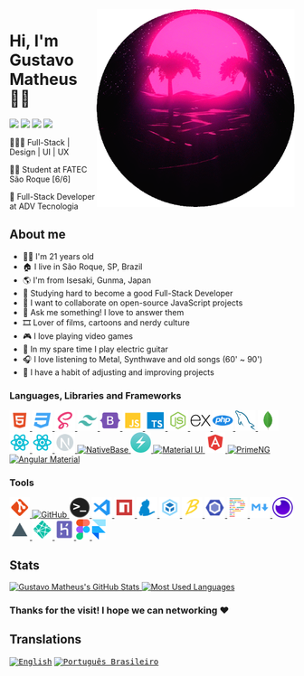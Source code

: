 <!-- markdownlint-disable MD014 -->
<!-- markdownlint-disable MD026 -->
<!-- markdownlint-disable MD033 -->
<!-- markdownlint-disable MD041 -->

<img align="right" width="350" height="350" src="./img/synth-circle.gif">

# Hi, I'm Gustavo Matheus 🤟🏼

[<img src="https://img.shields.io/badge/linkedin-%230077B5.svg?&style=for-the-badge&logo=linkedin&logoColor=white" />](https://www.linkedin.com/in/gustavo-morinaga27/)
[<img src="https://img.shields.io/badge/instagram-%23E4405F.svg?&style=for-the-badge&logo=instagram&logoColor=white">](https://www.instagram.com/gmatthews_feuer/)
[<img src="https://img.shields.io/badge/facebook-%231877F2.svg?&style=for-the-badge&logo=facebook&logoColor=white">](https://www.facebook.com/gustavomatheus.cardoso/)
[<img src="https://img.shields.io/badge/Gmail-D14836?style=for-the-badge&logo=gmail&logoColor=white">](mailto:gustavo.morinaga27@gmail.com)

👨🏻‍💻 Full-Stack | Design | UI | UX

👨‍🎓 Student at FATEC São Roque [6/6]

💼 Full-Stack Developer at ADV Tecnologia

## About me

- 🧑🏻 I'm 21 years old
- 🏠 I live in São Roque, SP, Brazil
- 🌎 I'm from Isesaki, Gunma, Japan
- 🌱 Studying hard to become a good Full-Stack Developer
- 👯 I want to collaborate on open-source JavaScript projects
- 💬 Ask me something! I love to answer them
- 🎞️ Lover of films, cartoons and nerdy culture
- 🎮 I love playing video games
- 🎸 In my spare time I play electric guitar
- 🎧 I love listening to Metal, Synthwave and old songs (60' ~ 90')
- 💎 I have a habit of adjusting and improving projects

### Languages, Libraries and Frameworks

<div>
 <a href="https://developer.mozilla.org/pt-BR/docs/Web/HTML">
  <img height="36" title="HTML" src="https://raw.githubusercontent.com/PKief/vscode-material-icon-theme/main/icons/html.svg">
 </a>
 <a href="https://developer.mozilla.org/pt-BR/docs/Web/CSS">
  <img height="36" title="CSS" src="https://raw.githubusercontent.com/PKief/vscode-material-icon-theme/main/icons/css.svg">
 </a>
 <a href="https://sass-lang.com">
  <img height="36" title="Sass" src="https://raw.githubusercontent.com/PKief/vscode-material-icon-theme/main/icons/sass.svg">
 </a>
 <a href="https://tailwindcss.com">
  <img height="36" title="Tailwind CSS" src="https://raw.githubusercontent.com/PKief/vscode-material-icon-theme/main/icons/tailwindcss.svg">
 </a>
 <a href="https://getbootstrap.com">
  <img height="36" title="Bootstrap" src="https://raw.githubusercontent.com/devicons/devicon/9c6bfdb9783cdfe1018666ed76adcfd3eab6fad6/icons/bootstrap/bootstrap-plain.svg">
 </a>
 <a href="https://developer.mozilla.org/pt-BR/docs/Web/JavaScript">
  <img height="36" title="JavaScript" src="https://raw.githubusercontent.com/PKief/vscode-material-icon-theme/main/icons/javascript.svg">
 </a>
 <a href="https://www.typescriptlang.org">
  <img height="36" title="TypeScript" src="https://raw.githubusercontent.com/PKief/vscode-material-icon-theme/main/icons/typescript.svg">
 </a>
 <a href="https://nodejs.org">
  <img height="36" title="Node.js" src="https://raw.githubusercontent.com/PKief/vscode-material-icon-theme/main/icons/nodejs.svg">
 </a>
 <a href="https://expressjs.com">
  <img height="36" title="Express" src="https://raw.githubusercontent.com/devicons/devicon/9c6bfdb9783cdfe1018666ed76adcfd3eab6fad6/icons/express/express-original.svg">
 </a>
 <a href="https://www.php.net">
  <img height="36" title="PHP" src="https://raw.githubusercontent.com/PKief/vscode-material-icon-theme/main/icons/php.svg">
 </a>
 <a href="https://www.mysql.com">
  <img height="36" title="MySQL" src="https://raw.githubusercontent.com/devicons/devicon/9c6bfdb9783cdfe1018666ed76adcfd3eab6fad6/icons/mysql/mysql-original.svg">
 </a>
 <a href="https://www.mongodb.com">
  <img height="36" title="MongoDB" src="https://raw.githubusercontent.com/devicons/devicon/9c6bfdb9783cdfe1018666ed76adcfd3eab6fad6/icons/mongodb/mongodb-original.svg">
 </a>
 <a href="https://reactjs.org">
  <img height="36" title="React" src="https://raw.githubusercontent.com/PKief/vscode-material-icon-theme/main/icons/react.svg">
 </a>
 <a href="https://reactnative.dev">
  <img height="36" title="React Native" src="https://raw.githubusercontent.com/PKief/vscode-material-icon-theme/main/icons/react.svg">
 </a>
 <a href="https://nextjs.org">
  <img height="36" title="Next.js" src="https://raw.githubusercontent.com/PKief/vscode-material-icon-theme/main/icons/next.svg">
 </a>
 <a href="https://nativebase.io">
  <img height="36" title="NativeBase" src="https://docs.nativebase.io/_next/image?url=https%3A%2F%2Fdocs.nativebase.io%2Fimg%2Fnativebaselogo.svg&w=48&q=100">
 </a>
 <a href="https://chakra-ui.com">
  <img height="36" title="Chakra-UI" src="https://raw.githubusercontent.com/chakra-ui/chakra-ui/9a2576d0ad510179d45268f5853c16c689f1d364/logo/logomark-colored.svg">
 </a>
 <a href="https://mui.com">
  <img height="36" title="Material UI" src="https://www.svgrepo.com/show/354048/material-ui.svg">
 </a>
 <a href="https://angular.io">
  <img height="36" title="Angular" src="https://raw.githubusercontent.com/PKief/vscode-material-icon-theme/main/icons/angular.svg">
 </a>
 <a href="https://www.primefaces.org/primeng">
  <img height="36" title="PrimeNG" src="https://www.primefaces.org/presskit/primeng-logo.svg">
 </a>
 <a href="https://material.angular.io">
  <img height="36" title="Angular Material" src="https://material.angular.io/assets/img/angular-material-logo.svg">
 </a>
</div>

### Tools

<div>
 <a href="https://git-scm.com">
   <img height="36" title="Git" src="https://raw.githubusercontent.com/PKief/vscode-material-icon-theme/main/icons/git.svg">
 </a>
 <a href="https://github.com">
   <img height="36" title="GitHub" src="https://raw.githubusercontent.com/FortAwesome/Font-Awesome/7d3d774145ac38663f6d1effc6def0334b68ab7e/svgs/brands/github.svg">
 </a>
 <a href="https://docs.microsoft.com/pt-br/windows/terminal">
  <img height="36" title="Terminal" src="https://raw.githubusercontent.com/github/explore/80688e429a7d4ef2fca1e82350fe8e3517d3494d/topics/terminal/terminal.png">
 </a>
 <a href="https://code.visualstudio.com">
   <img height="36" title="Visual Studio Code" src="https://raw.githubusercontent.com/PKief/vscode-material-icon-theme/main/icons/vscode.svg">
 </a>
 <a href="https://www.npmjs.com">
   <img height="36" title="NPM" src="https://raw.githubusercontent.com/PKief/vscode-material-icon-theme/73a6f3b57cb9ba44f67d1c000588bacda537ae00/icons/npm.svg">
 </a>
 <a href="https://yarnpkg.com">
   <img height="36" title="Yarn" src="https://raw.githubusercontent.com/PKief/vscode-material-icon-theme/73a6f3b57cb9ba44f67d1c000588bacda537ae00/icons/yarn.svg">
 </a>
 <a href="https://webpack.js.org">
   <img height="36" title="Webpack" src="https://raw.githubusercontent.com/PKief/vscode-material-icon-theme/73a6f3b57cb9ba44f67d1c000588bacda537ae00/icons/webpack.svg">
 </a>
 <a href="https://babeljs.io">
   <img height="36" title="Babel" src="https://raw.githubusercontent.com/PKief/vscode-material-icon-theme/73a6f3b57cb9ba44f67d1c000588bacda537ae00/icons/babel.svg">
 </a>
 <a href="https://eslint.org">
   <img height="36" title="ESLint" src="https://raw.githubusercontent.com/PKief/vscode-material-icon-theme/73a6f3b57cb9ba44f67d1c000588bacda537ae00/icons/eslint.svg">
 </a>
 <a href="https://prettier.io">
   <img height="36" title="Prettier" src="https://raw.githubusercontent.com/PKief/vscode-material-icon-theme/73a6f3b57cb9ba44f67d1c000588bacda537ae00/icons/prettier.svg">
 </a>
 <a href="https://www.markdownguide.org">
   <img height="36" title="Markdown" src="https://raw.githubusercontent.com/PKief/vscode-material-icon-theme/73a6f3b57cb9ba44f67d1c000588bacda537ae00/icons/markdown.svg">
 </a>
 <a href="https://insomnia.rest">
   <img height="36" title="Insomnia" src="./icons/insomnia.png">
 </a>
 <a href="https://vercel.com">
   <img height="36" title="Vercel" src="https://raw.githubusercontent.com/PKief/vscode-material-icon-theme/main/icons/vercel_light.svg">
 </a>
 <a href="https://www.netlify.com/">
   <img height="36" title="Netlify" src="https://raw.githubusercontent.com/PKief/vscode-material-icon-theme/5b101d9cfb7b73474403c651ad597ac7f4516b7b/icons/netlify.svg">
 </a>
 <a href="https://heroku.com">
   <img height="36" title="Heroku" src="https://raw.githubusercontent.com/PKief/vscode-material-icon-theme/main/icons/heroku.svg">
 </a>
 <a href="https://figma.com">
   <img height="36" title="Figma" src="./icons/figma.svg">
 </a>
 <a href="https://framer.com">
   <img height="36" title="Framer" src="./icons/framer.png">
 </a>
</div>

## Stats

<a href="https://github.com/anuraghazra/github-readme-stats" title="GitHub Stats">
  <img width="450px" src="https://github-readme-stats.vercel.app/api?username=gmatthewsfeuer&hide=issues&theme=radical&show_icons=true&count_private=true&include_all_commits=true&line_height=24.5&hide_border=true" alt="Gustavo Matheus's GitHub Stats" />
</a>
<a href="https://github.com/anuraghazra/github-readme-stats" title="Most Used Languages">
  <img width="318px" src="https://github-readme-stats.vercel.app/api/top-langs/?username=gmatthewsfeuer&layout=compact&theme=radical&hide_border=true"
 alt="Most Used Languages" />
</a>

### Thanks for the visit! I hope we can networking ❤️

## Translations

<kbd>[<img title="English" alt="English" src="https://flagicons.lipis.dev/flags/4x3/us.svg" width="22">](./README.md)</kbd>
<kbd>[<img title="Português Brasileiro" alt="Português Brasileiro" src="https://flagicons.lipis.dev/flags/4x3/br.svg" width="22">](./translations/README.pt-BR.md)</kbd>
